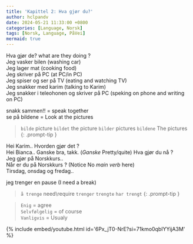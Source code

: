 ```yaml
---
title: 'Kapittel 2: Hva gjør du?'
author: hclpandv
date: 2024-05-21 11:33:00 +0800
categories: [Language, Norsk]
tags: [Norsk, Language, PåVei]
mermaid: true
---
```


<link rel="stylesheet" href="https://cdnjs.cloudflare.com/ajax/libs/font-awesome/6.0.0-beta3/css/all.min.css">
<script src="{{ '/assets/js/custom.js' | relative_url }}"></script>

Hva gjør de? <i class="fas fa-volume-up" onclick="speakText('Hva gjør de?')"></i> what are they doing ?  
Jeg vasker bilen <i class="fas fa-volume-up" onclick="speakText('Jeg vasker bilen')"></i> (washing car)  
Jeg lager mat <i class="fas fa-volume-up" onclick="speakText('Jeg lager mat')"></i> (cooking food)  
Jeg skriver på PC <i class="fas fa-volume-up" onclick="speakText('Jeg skriver på PC')"></i> (at PC/in PC)  
Jeg spiser og ser på TV <i class="fas fa-volume-up" onclick="speakText('Jeg spiser og ser på TV')"></i> (eating and watching TV)  
Jeg snakker med karim (talking to Karim)  
Jeg snakker i teleohonen og skriver på PC (speking on phone and writing on PC)

snakk sammen!! = speak together  
se på bildene = Look at the pictures  

>`bilde` picture `bildet` the picture `bilder` pictures `bildene` The pictures
{: .prompt-tip }

Hei Karim.. Hvorden gjør det ?  
Hei Bianca.. Ganske bra, takk. (*Ganske* Pretty/quite)
Hva gjør du nå ?  
Jeg gjør på Norskkurs..  
Når er du på Norskkurs ? (Notice No *main verb* here)  
Tirsdag, onsdag og fredag..
    
jeg trenger en pause (I need a break)  

>`å trenge` need\require `trenger` `trengte` `har trengt`
{: .prompt-tip }
  
> `Enig` <i class="fas fa-volume-up" onclick="speakText('Enig')"></i> = agree  
> `Selvfølgelig` <i class="fas fa-volume-up" onclick="speakText('Selvfølgelig')"></i> = of course  
> `Vanligvis` <i class="fas fa-volume-up" onclick="speakText('Vanligvis')"></i>  = Usualy


{% include embed/youtube.html id='6Px_jT0-NrE?si=71kmo0qbIYYijA3M' %}
  
